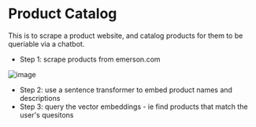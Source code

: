 # Product Catalog

This is to scrape a product website, and catalog products for them to be queriable via a chatbot.

- Step 1: scrape products from emerson.com

![image](https://github.com/user-attachments/assets/83e7f044-b9f1-426d-bdce-cc341888fca5)

- Step 2: use a sentence transformer to embed product names and descriptions
- Step 3: query the vector embeddings - ie find products that match the user's quesitons
